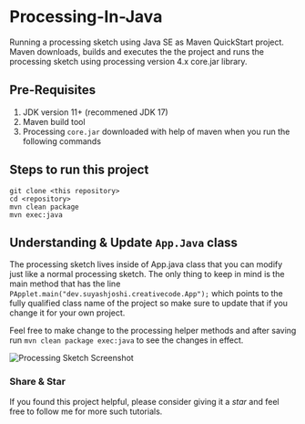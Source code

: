 # Processing-In-Java

Running a processing sketch using Java SE as Maven QuickStart project. Maven downloads, builds and executes the the project and runs the processing sketch using processing version 4.x core.jar library.

## Pre-Requisites

1. JDK version 11+ (recommened JDK 17)
2. Maven build tool
3. Processing `core.jar` downloaded with help of maven when you run the following commands

## Steps to run this project
```
git clone <this repository>
cd <repository>
mvn clean package
mvn exec:java
```

## Understanding & Update `App.Java` class

The processing sketch lives inside of App.java class that you can modify just like a normal processing sketch. The only thing to keep in mind is the main method that has the line `PApplet.main("dev.suyashjoshi.creativecode.App");` which points to the fully qualified class name of the project so make sure to update that if you change it for your own project.

Feel free to make change to the processing helper methods and after saving run `mvn clean package exec:java` to see the changes in effect.

![Processing Sketch Screenshot](https://raw.githubusercontent.com/suyashjoshi/Processing-In-Java/main/screenshot.png)

### Share & Star

If you found this project helpful,  please consider giving it a *star* and feel free to follow me for more such tutorials. 
